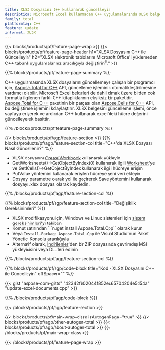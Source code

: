 ```yaml
---
title: XLSX Dosyasını C++ kullanarak güncelleyin
description: Microsoft Excel kullanmadan C++ uygulamalarında XLSX belgesini değiştirin.
family: total
platformtag: C++
feature: update
informat: XLSX
---
```

{{< blocks/products/pf/feature-page-wrap >}}
{{< blocks/products/pf/feature-page-header h1="XLSX Dosyasını C++ ile Güncelleyin" h2="XLSX elektronik tablolarını Microsoft Office'i yüklemeden C++ tabanlı uygulamalarınız aracılığıyla değiştirin<sup>&reg;</sup>." >}}

{{% blocks/products/pf/feature-page-summary %}}

C++ uygulamasında XLSX dosyalarını güncellemeye çalışan bir programcı için, [Aspose.Total for C++](https://products.aspose.com/total/cpp/) API, güncelleme işleminin otomatikleştirilmesine yardımcı olabilir. Microsoft Excel belgeleri de dahil olmak üzere birden çok formatla ilgilenen farklı C++ kitaplıklarının eksiksiz bir paketidir. [Aspose.Total for C++](https://products.aspose.com/total/cpp/) paketinin bir parçası olan [Aspose.Cells for C++](https://products.aspose.com/cells/cpp/) API, bu değiştirme işlemini kolaylaştırır. XLSX belgesini güncelleme işlemi, önce sayfaya erişerek ve ardından C++ kullanarak excel'deki hücre değerini güncelleyerek basittir.

{{% /blocks/products/pf/feature-page-summary %}}

{{< blocks/products/pf/agp/feature-section >}}
{{% blocks/products/pf/agp/feature-section-col title="C++'da XLSX Dosyası Nasıl Güncellenir?" %}}

- XLSX dosyasını [CreateIWorkbook](https://reference.aspose.com/cells/cpp/class/aspose.cells.factory#a93f7282b976d2a001d44198dedaceee8) kullanarak yükleyin
- GetIWorksheets()->GetObjectByIndex(0) kullanarak ilgili [Worksheet](https://reference.aspose.com/cells/cpp/class/aspose.cells.i_worksheet)'ye ve GetICells()->GetObjectByIndex kullanarak ilgili hücreye erişim
- PutValue yöntemini kullanarak erişilen hücreye yeni veri ekleyin
- Dosyayı parametre olarak yol ile geçirerek Save yöntemini kullanarak dosyayı .xlsx dosyası olarak kaydedin.

{{% /blocks/products/pf/agp/feature-section-col %}}

{{% blocks/products/pf/agp/feature-section-col title="Değişiklik Gereksinimleri" %}}

- XLSX modifikasyonu için, Windows ve Linux sistemleri için [sistem gereksinimleri](https://docs.aspose.com/cells/cpp/system-requirements/)'yı takiben 
- Komut satırından ```nuget install Aspose.Total.Cpp`` olarak kurun
- Veya ``Install-Package Aspose.Total.Cpp`` ile Visual Studio'nun Paket Yönetici Konsolu aracılığıyla
- Alternatif olarak, [İndirilenler](https://releases.aspose.com/cells/cpp)'den bir ZIP dosyasında çevrimdışı MSI yükleyicisini veya DLL'leri edinin

{{% /blocks/products/pf/agp/feature-section-col %}}

{{% blocks/products/pf/agp/code-block title="Kod - XLSX Dosyasını C++ ile Güncelleyin" offSpacer="" %}}

{{< gist "aspose-com-gists" "42342f602044f852ec65704204e5d54a" "update-excel-documents.cpp" >}}

{{% /blocks/products/pf/agp/code-block %}}

{{< /blocks/products/pf/agp/feature-section >}}

{{< blocks/products/pf/main-wrap-class isAutogenPage="true" >}}
{{< blocks/products/pf/agp/other-autogen-total >}}
{{< blocks/products/pf/agp/about-autogen-total >}} 
{{< /blocks/products/pf/main-wrap-class >}}

{{< /blocks/products/pf/feature-page-wrap >}}